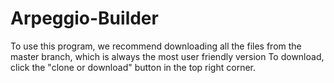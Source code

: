 # Arpeggio-Builder
To use this program, we recommend downloading all the files from the master branch, which is always the most user friendly version
To download, click the "clone or download" button in the top right corner.

